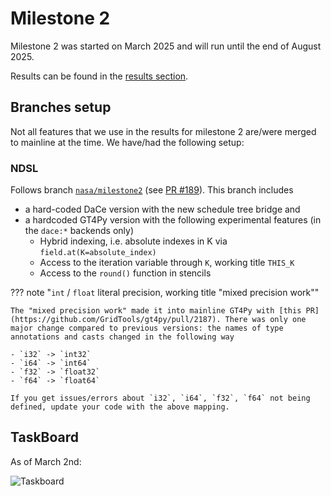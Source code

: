 # Milestone 2

Milestone 2 was started on March 2025 and will run until the end of August 2025.

Results can be found in the [results section](results/M2_Sept25/summary.md).

## Branches setup

Not all features that we use in the results for milestone 2 are/were merged to mainline at the time. We have/had the following setup:

### NDSL

Follows branch [`nasa/milestone2`](https://github.com/NOAA-GFDL/NDSL/tree/nasa/milestone2) (see [PR #189](https://github.com/NOAA-GFDL/NDSL/pull/189)). This branch includes

- a hard-coded DaCe version with the new schedule tree bridge and
- a hardcoded GT4Py version with the following experimental features (in the `dace:*` backends only)
    - Hybrid indexing, i.e. absolute indexes in K via `field.at(K=absolute_index)`
    - Access to the iteration variable through `K`, working title `THIS_K`
    - Access to the `round()` function in stencils

??? note "`int` / `float` literal precision, working title "mixed precision work""

    The "mixed precision work" made it into mainline GT4Py with [this PR](https://github.com/GridTools/gt4py/pull/2187). There was only one major change compared to previous versions: the names of type annotations and casts changed in the following way

    - `i32` -> `int32`
    - `i64` -> `int64`
    - `f32` -> `float32`
    - `f64` -> `float64`

    If you get issues/errors about `i32`, `i64`, `f32`, `f64` not being defined, update your code with the above mapping.

## TaskBoard

As of March 2nd:

![Taskboard](taskboard.drawio)
